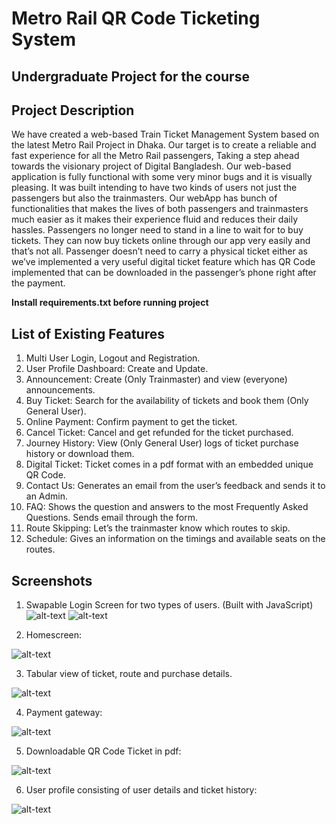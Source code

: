 # Metro Rail QR Code Ticketing System
## Undergraduate Project for the course 
## Project Description
We have created a web-based Train Ticket Management System based on the latest Metro Rail Project in Dhaka. Our target is to create a reliable and fast experience for all the Metro Rail passengers, Taking a step ahead towards the visionary project of Digital Bangladesh. Our web-based application is fully functional with some very minor bugs and it is visually pleasing. It was built intending to have two kinds of users not just the passengers but also the trainmasters. Our webApp has bunch of functionalities that makes the lives of both passengers and trainmasters much easier as it makes their experience fluid and reduces their daily hassles. Passengers no longer need to stand in a line to wait for to buy tickets. They can now buy tickets online through our app very easily and that’s not all. Passenger doesn’t need to carry a physical ticket either as we’ve implemented a very useful digital ticket feature which has QR Code implemented that can be downloaded in the passenger’s phone right after the payment.

**Install requirements.txt before running project**

## List of Existing Features
1.	Multi User Login, Logout and Registration.
2.	User Profile Dashboard: Create and Update.
3.	Announcement: Create (Only Trainmaster) and view (everyone) announcements.
4.	Buy Ticket: Search for the availability of tickets and book them (Only General User).
5.	Online Payment: Confirm payment to get the ticket.
6.	Cancel Ticket: Cancel and get refunded for the ticket purchased.
7.	Journey History: View (Only General User) logs of ticket purchase history or download them.
8.	Digital Ticket: Ticket comes in a pdf format with an embedded unique QR Code.
9.	Contact Us: Generates an email from the user’s feedback and sends it to an Admin.
10.	FAQ: Shows the question and answers to the most Frequently Asked Questions. Sends email through the form.
11.	Route Skipping: Let’s the trainmaster know which routes to skip.
12.	Schedule: Gives an information on the timings and available seats on the routes.

## Screenshots
1. Swapable Login Screen for two types of users. (Built with JavaScript)
![alt-text](https://github.com/saadism777/Metro-Rail-QR-Code-Ticketing-System-CSE299-Project/blob/main/static/images/Picture1.png)
![alt-text](https://github.com/saadism777/Metro-Rail-QR-Code-Ticketing-System-CSE299-Project/blob/main/static/images/Picture2.png)

2. Homescreen:

![alt-text](https://github.com/saadism777/Metro-Rail-QR-Code-Ticketing-System-CSE299-Project/blob/main/static/images/Picture3.png)

3. Tabular view of ticket, route and purchase details.

![alt-text](https://github.com/saadism777/Metro-Rail-QR-Code-Ticketing-System-CSE299-Project/blob/main/static/images/Picture4.png)

4. Payment gateway:

![alt-text](https://github.com/saadism777/Metro-Rail-QR-Code-Ticketing-System-CSE299-Project/blob/main/static/images/Picture5.png)

5. Downloadable QR Code Ticket in pdf:

![alt-text](https://github.com/saadism777/Metro-Rail-QR-Code-Ticketing-System-CSE299-Project/blob/main/static/images/Picture6.png)

6. User profile consisting of user details and ticket history:

![alt-text](https://github.com/saadism777/Metro-Rail-QR-Code-Ticketing-System-CSE299-Project/blob/main/static/images/Picture7.png)
